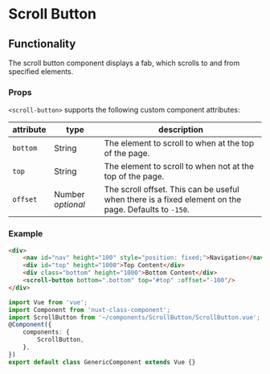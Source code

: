 # Scroll Button

## Functionality

The scroll button component displays a fab, which scrolls to and from specified elements.

### Props

`<scroll-button>` supports the following custom component attributes:

| attribute | type | description
| --- | --- | ---
| `bottom` | String | The element to scroll to when at the top of the page.
| `top` | String | The element to scroll to when not at the top of the page.
| `offset` | Number *optional* | The scroll offset. This can be useful when there is a fixed element on the page. Defaults to `-150`.

### Example

```html
<div>
    <nav id="nav" height="100" style="position: fixed;">Navigation</nav>
    <div id="top" height="1000">Top Content</div>
    <div class="bottom" height="1000">Bottom Content</div>
    <scroll-button bottom=".bottom" top="#top" :offset="-100"/>
</div>
```

```ts
import Vue from 'vue';
import Component from 'nuxt-class-component';
import ScrollButton from '~/components/ScrollButton/ScrollButton.vue';
@Component({
    components: {
        ScrollButton,
    },
})
export default class GenericComponent extends Vue {}
```